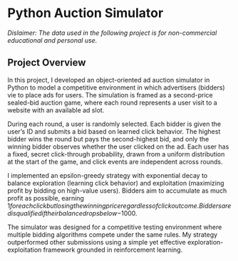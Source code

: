 # Python Auction Simulator
*Dislaimer: The data used in the following project is for non-commercial educational and personal use.*

## Project Overview
In this project, I developed an object-oriented ad auction simulator in Python to model a competitive environment in which advertisers (bidders) vie to place ads for users. The simulation is framed as a second-price sealed-bid auction game, where each round represents a user visit to a website with an available ad slot.

During each round, a user is randomly selected. Each bidder is given the user’s ID and submits a bid based on learned click behavior. The highest bidder wins the round but pays the second-highest bid, and only the winning bidder observes whether the user clicked on the ad. Each user has a fixed, secret click-through probability, drawn from a uniform distribution at the start of the game, and click events are independent across rounds.

I implemented an epsilon-greedy strategy with exponential decay to balance exploration (learning click behavior) and exploitation (maximizing profit by bidding on high-value users). Bidders aim to accumulate as much profit as possible, earning $1 for each click but losing the winning price regardless of click outcome. Bidders are disqualified if their balance drops below -$1000.

The simulator was designed for a competitive testing environment where multiple bidding algorithms compete under the same rules. My strategy outperformed other submissions using a simple yet effective exploration-exploitation framework grounded in reinforcement learning.
